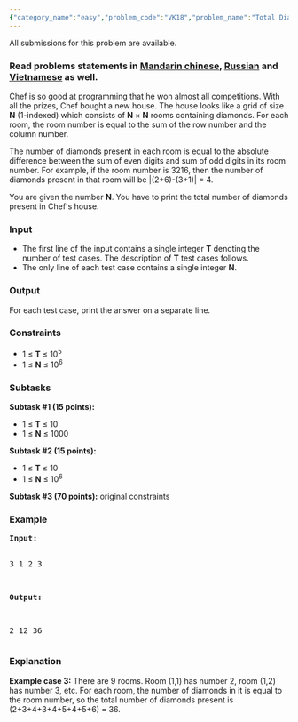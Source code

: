 ```yaml
---
{"category_name":"easy","problem_code":"VK18","problem_name":"Total Diamonds","languages_supported":{"0":"ADA","1":"ASM","2":"BASH","3":"BF","4":"C","5":"CAML","6":"CLOJ","7":"CLPS","8":"COB","9":"CPP 4.3.2","10":"CPP 6.3","11":"CPP14","12":"CS2","13":"D","14":"ERL","15":"FORT","16":"FS","17":"GO","18":"HASK","19":"ICK","20":"ICON","21":"JAVA","22":"JS","23":"kotlin","24":"LISP clisp","25":"LISP sbcl","26":"LUA","27":"NEM","28":"NICE","29":"NODEJS","30":"PAS fpc","31":"PAS gpc","32":"PERL","33":"PERL6","34":"PHP","35":"PIKE","36":"PRLG","37":"PYPY","38":"PYTH","39":"PYTH 3.5","40":"RUBY","41":"rust","42":"SCALA","43":"SCM chicken","44":"SCM guile","45":"SCM qobi","46":"ST","47":"swift","48":"TCL","49":"TEXT","50":"WSPC"},"max_timelimit":1,"source_sizelimit":50000,"problem_author":"hruday968","problem_tester":null,"date_added":"27-09-2017","tags":{"0":"dec17","1":"hruday968"},"editorial_url":"https://discuss.codechef.com/problems/VK18","time":{"view_start_date":1512984600,"submit_start_date":1512984600,"visible_start_date":1512984600,"end_date":1735669800},"layout":"problem"}
---
```

<span class="solution-visible-txt">All submissions for this problem are available.</span><h3>Read problems statements in <a target="_blank" 
href="http://www.codechef.com/download/translated/DEC17/mandarin/VK18.pdf">Mandarin chinese</a>, <a target="_blank" 
href="http://www.codechef.com/download/translated/DEC17/russian/VK18.pdf">Russian</a> and <a target="_blank" 
href="http://www.codechef.com/download/translated/DEC17/vietnamese/VK18.pdf">Vietnamese</a> as well.</h3>

<p>Chef is so good at programming that he won almost all competitions. With all the prizes, Chef bought a new house. The house looks like a grid of size <b>N</b> (1-indexed) which consists of <b>N</b> × <b>N</b> rooms containing diamonds. For each room, the room number is equal to the sum of the row number and the column number.</p>
<p>The number of diamonds present in each room is equal to the absolute difference between the sum of even digits and sum of odd digits in its room number. For example, if the room number is 3216, then the number of diamonds present in that room will be |(2+6)-(3+1)| = 4.</p>
<p>You are given the number <b>N</b>. You have to print the total number of diamonds present in Chef's house.</p>

<h3>Input</h3>
<p><ul>
<li>The first line of the input contains a single integer <b>T</b> denoting the number of test cases. The description of <b>T</b> test cases follows.</li>
<li>The only line of each test case contains a single integer <b>N</b>.</li>
</ul></p>

<h3>Output</h3>
<p>For each test case, print the answer on a separate line.</p>

<h3>Constraints</h3>
<ul>
<li>1 ≤ <b>T</b> ≤ 10<sup>5</sup></li>
<li>1 ≤ <b>N</b> ≤ 10<sup>6</sup></li>
</ul>

<h3>Subtasks</h3>

<p>
<b>Subtask #1 (15 points):</b>
<ul>
<li>1 ≤ <b>T</b> ≤ 10</li>
<li>1 ≤ <b>N</b> ≤ 1000</li>
</ul>
</p>

<p>
<b>Subtask #2 (15 points):</b>
<ul>
<li>1 ≤ <b>T</b> ≤ 10</li>
<li>1 ≤ <b>N</b> ≤ 10<sup>6</sup></li>
</ul>
</p>

<p>
<b>Subtask #3 (70 points):</b> original constraints
</p>

<h3>Example</h3>
<pre><b>Input:</b>

3
1
2
3

<b>Output:</b>

2
12
36
</pre>

<h3>Explanation</h3>
<p><b>Example case 3:</b> There are 9 rooms. Room (1,1) has number 2, room (1,2) has number 3, etc. For each room, the number of diamonds in it is equal to the room number, so the total number of diamonds present is (2+3+4+3+4+5+4+5+6) = 36.</p>